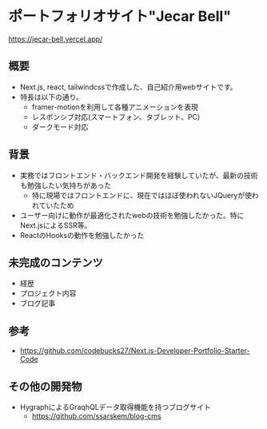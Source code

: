 # ポートフォリオサイト"Jecar Bell"

https://jecar-bell.vercel.app/

## 概要

- Next.js, react, tailwindcssで作成した、自己紹介用webサイトです。
- 特長は以下の通り。
  - framer-motionを利用して各種アニメーションを表現
  - レスポンシブ対応(スマートフォン、タブレット、PC)
  - ダークモード対応

## 背景

- 実務ではフロントエンド・バックエンド開発を経験していたが、最新の技術も勉強したい気持ちがあった
  - 特に現場ではフロントエンドに、現在ではほぼ使われないJQueryが使われていたため
- ユーザー向けに動作が最適化されたwebの技術を勉強したかった。特にNext.jsによるSSR等。
- ReactのHooksの動作を勉強したかった

## 未完成のコンテンツ
- 経歴
- プロジェクト内容
- ブログ記事

## 参考

- https://github.com/codebucks27/Next.js-Developer-Portfolio-Starter-Code

## その他の開発物

- HygraphによるGraqhQLデータ取得機能を持つブログサイト
  - https://github.com/ssarskem/blog-cms
